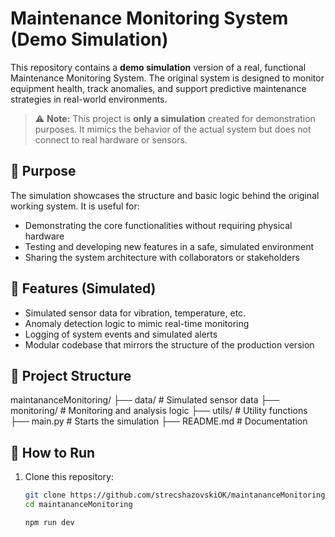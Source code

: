 # Maintenance Monitoring System (Demo Simulation)

This repository contains a **demo simulation** version of a real, functional Maintenance Monitoring System. The original system is designed to monitor equipment health, track anomalies, and support predictive maintenance strategies in real-world environments.

> ⚠️ **Note:** This project is **only a simulation** created for demonstration purposes. It mimics the behavior of the actual system but does not connect to real hardware or sensors.

## 🎯 Purpose

The simulation showcases the structure and basic logic behind the original working system. It is useful for:

- Demonstrating the core functionalities without requiring physical hardware
- Testing and developing new features in a safe, simulated environment
- Sharing the system architecture with collaborators or stakeholders

## 🚀 Features (Simulated)

- Simulated sensor data for vibration, temperature, etc.
- Anomaly detection logic to mimic real-time monitoring
- Logging of system events and simulated alerts
- Modular codebase that mirrors the structure of the production version

## 📁 Project Structure

maintananceMonitoring/
├── data/ # Simulated sensor data
├── monitoring/ # Monitoring and analysis logic
├── utils/ # Utility functions
├── main.py # Starts the simulation
├── README.md # Documentation
## 🧪 How to Run

1. Clone this repository:
   ```bash
   git clone https://github.com/strecshazovskiOK/maintananceMonitoring.git
   cd maintananceMonitoring

   npm run dev
